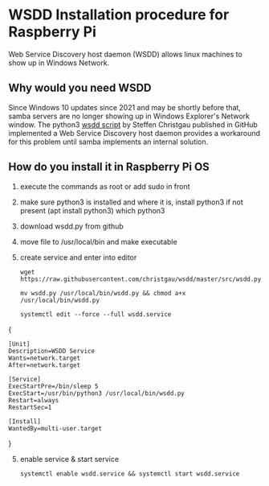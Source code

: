# WSDD Installation procedure for Raspberry Pi
Web Service Discovery host daemon (WSDD) allows linux machines to show up in Windows Network.
## Why would you need WSDD
Since Windows 10 updates since 2021 and may be shortly before that, samba servers are no longer showing up in Windows Explorer's Network window.
The python3 [wsdd script](https://github.com/christgau/wsdd) by Steffen Christgau published in GitHub implemented a Web Service Discovery host daemon provides a workaround for this problem until samba implements an internal solution.
## How do you install it in Raspberry Pi OS
1. execute the commands as root or add sudo in front
1. make sure python3 is installed and where it is, install python3 if not present (apt install python3) 
	which python3
1. download wsdd.py from github
1. move file to /usr/local/bin and make executable
1. create service and enter into editor


	`wget https://raw.githubusercontent.com/christgau/wsdd/master/src/wsdd.py`

	`mv wsdd.py /usr/local/bin/wsdd.py && chmod a+x /usr/local/bin/wsdd.py`

	`systemctl edit --force --full wsdd.service`



{

	[Unit]
	Description=WSDD Service
	Wants=network.target
	After=network.target
	 
	[Service]
	ExecStartPre=/bin/sleep 5
	ExecStart=/usr/bin/python3 /usr/local/bin/wsdd.py
	Restart=always
	RestartSec=1
	 
	[Install]
	WantedBy=multi-user.target
}


5. enable service & start service

	`systemctl enable wsdd.service && systemctl start wsdd.service`
